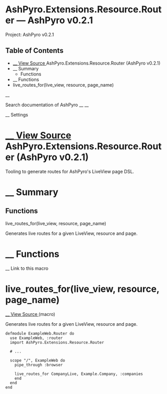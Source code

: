 # AshPyro.Extensions.Resource.Router — AshPyro v0.2.1

Project: AshPyro v0.2.1

## Table of Contents

- [ __ View Source ](external_link) AshPyro.Extensions.Resource.Router (AshPyro v0.2.1)
- __ Summary
  - Functions
- __ Functions
- live_routes_for(live_view, resource, page_name)

__

Search documentation of AshPyro __ __

__ Settings

#  [ __ View Source ](external_link) AshPyro.Extensions.Resource.Router (AshPyro v0.2.1)

Tooling to generate routes for AshPyro's LiveView page DSL.

#  __ Summary

##  Functions

live_routes_for(live_view, resource, page_name)

Generates live routes for a given LiveView, resource and page.

#  __ Functions

__ Link to this macro

# live_routes_for(live_view, resource, page_name)

[ __ View Source ](external_link) (macro)

Generates live routes for a given LiveView, resource and page.
    
    
    defmodule ExampleWeb.Router do
      use ExampleWeb, :router
      import AshPyro.Extensions.Resource.Router
    
      # ...
    
      scope "/", ExampleWeb do
        pipe_through :browser
    
        live_routes_for CompanyLive, Example.Company, :companies
        end
      end
    end
